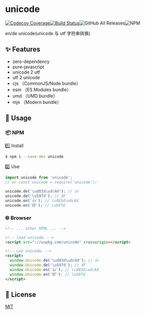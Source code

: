 # unicode

[![Codecov Coverage](https://img.shields.io/codecov/c/github/daolou/unicode/main.svg?style=flat-square)](https://codecov.io/gh/daolou/unicode)[![Build Status](https://www.travis-ci.org/daolou/unicode.svg?branch=main)](https://www.travis-ci.org/daolou/unicode)![GitHub All Releases](https://img.shields.io/github/downloads/daolou/unicode/total)![NPM](https://img.shields.io/npm/l/unicode)

en/de unicode(unicode 与 utf 字符串转换)

## ✨ Features

- zero-dependency
- pure-javascript
- unicode 2 utf
- utf 2 unicode
- cjs （CommonJS/Node bundle）
- esm （ES Modules bundle）
- umd （UMD bundle）
- mjs （Modern bundle）

## 🔨 Usage

### 📦 NPM

1️⃣ Install

```bash
$ npm i --save-dev unicode
```

2️⃣ Use

```js
import unicode from 'unicode';
// or const unicode = require('unicode');

unicode.de('\ud83d\udc4d'); // 👍
unicode.de('\u597d'); // 好
unicode.en('👍'); // \ud83d\udc4d
unicode.en('好'); // \u597d
```

### 🌐 Browser

```html
<!-- ... other HTML ... -->

<!-- load unicode。-->
<script src="://unpkg.com/unicode" crossorigin></script>

<!-- use unicode。-->
<script>
  window.Unicode.de('\ud83d\udc4d'); // 👍
  window.Unicode.de('\u597d'); // 好
  window.Unicode.en('👍'); // \ud83d\udc4d
  window.Unicode.en('好'); // \u597d
</script>

```

## 🥂 License

[MIT](./LICENSE)
